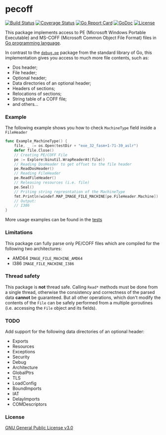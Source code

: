 # pecoff
[![Build Status](https://travis-ci.org/RIscRIpt/pecoff.svg?branch=master)](https://travis-ci.org/RIscRIpt/pecoff)
[![Coverage Status](https://coveralls.io/repos/github/RIscRIpt/pecoff/badge.svg)](https://coveralls.io/github/RIscRIpt/pecoff)
[![Go Report Card](https://goreportcard.com/badge/github.com/RIscRIpt/pecoff)](https://goreportcard.com/report/github.com/RIscRIpt/pecoff)
[![GoDoc](https://img.shields.io/badge/godoc-reference-blue.svg)](http://godoc.org/github.com/RIscRIpt/pecoff)
[![License](https://img.shields.io/badge/license-gnu%20gpl%20v3-663366.svg)](https://github.com/RIscRIpt/pecoff/blob/master/LICENSE)

This package implements access to PE (Microsoft Windows Portable Executable) and MS-COFF (Microsoft Common Object File Format) files in [Go programming language](https://golang.org/).

In contrast to the [`debug.pe`](https://golang.org/pkg/debug/pe/) package from the standard library of Go, this implementation gives you access to much more file contents, such as:
  - Dos header;
  - File header;
  - Optional header;
  - Data directories of an optional header;
  - Headers of sections;
  - Relocations of sections;
  - String table of a COFF file;
  - and others...

### Example
The following example shows you how to check `MachineType` field inside a `FileHeader`
```go
func Example_MachineType() {
    file, _ := os.Open(testDir + "exe_32_fasm+1-71-39_aslr")
    defer file.Close()
    // Creating PE/COFF File
    pe := Explore(binutil.WrapReaderAt(file))
    // Reading DosHeader to get offset to the file header
    pe.ReadDosHeader()
    // Reading FileHeader
    pe.ReadFileHeader()
    // Releasing resources (i.e. file)
    pe.Seal()
    // Priting string represntation of the MachineType
    fmt.Println(windef.MAP_IMAGE_FILE_MACHINE[pe.FileHeader.Machine])
    // Output:
    // I386
}
```
More usage examples can be found in the [tests](https://github.com/RIscRIpt/pecoff/blob/master/file_test.go)

### Limitations
This package can fully parse only PE/COFF files
which are compiled for the following two architectures:
  - AMD64 `IMAGE_FILE_MACHINE_AMD64`
  - I386  `IMAGE_FILE_MACHINE_I386`

### Thread safety
This package is **not** thread safe.
Calling `Read*` methods must be done from a single thread, otherwise the consistency and correctness of the parsed data **cannot** be guaranteed.
But all other operations, which don't modify the contents of the `File` can be safely performed from a multiple goroutines (i.e. accessing the `File` object and its fields).

### TODO
Add support for the following data directories of an optional header:
  - Exports
  - Resources
  - Exceptions
  - Security
  - Debug
  - Architecture
  - GlobalPtrs
  - TLS
  - LoadConfig
  - BoundImports
  - IAT
  - DelayImports
  - COMDescriptors

### License
[GNU General Public License v3.0](https://github.com/RIscRIpt/pecoff/blob/master/LICENSE)

